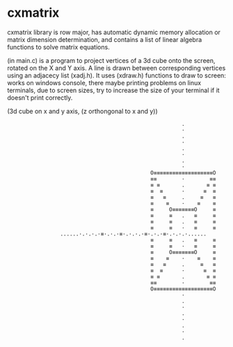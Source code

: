 # cxmatrix
cxmatrix library is row major,
has automatic dynamic memory allocation or matrix dimension determination,
and contains a list of linear algebra functions to solve matrix equations.

(in main.c) is a program to project vertices of a 3d cube onto the screen, rotated on the X and Y axis. A line is drawn between corresponding vertices using an adjacecy list (xadj.h). It uses (xdraw.h) functions to draw to screen: works on windows console, there maybe printing problems on linux terminals, due to screen sizes, try to increase the size of your terminal if it doesn't print correctly.

(3d cube on x and y axis, (z orthongonal to x and y))


                                                            .
                                                            ·
                                                            .
                                                            ·
                                                            .
                                                            ·
                                                            .
                                                            ·
                                                  O≡≡≡≡≡≡≡≡≡≡≡≡≡≡≡≡≡≡≡O
                                                  ≡≡        ·        ≡≡
                                                  ≡ ≡       .       ≡ ≡
                                                  ≡  ≡      ·      ≡  ≡
                                                  ≡   ≡     .     ≡   ≡
                                                  ≡    ≡    ·    ≡    ≡
                                                  ≡     O≡≡≡≡≡≡≡O     ≡
                                                  ≡     ≡   .   ≡     ≡
                                                  ≡     ≡   .   ≡     ≡
                                                  ≡     ≡   ·   ≡     ≡
					 ......·.·.·.·≡·.·.·≡·.·.·.·≡·.·.·≡·.·.·.·......
                                                  ≡     ≡   .   ≡     ≡
                                                  ≡     ≡   ·   ≡     ≡
                                                  ≡     O≡≡≡≡≡≡≡O     ≡
                                                  ≡    ≡    ·    ≡    ≡
                                                  ≡   ≡     .     ≡   ≡
                                                  ≡  ≡      ·      ≡  ≡
                                                  ≡ ≡       .       ≡ ≡
                                                  ≡≡        ·        ≡≡
                                                  O≡≡≡≡≡≡≡≡≡≡≡≡≡≡≡≡≡≡≡O
                                                            ·
                                                            .
                                                            ·
                                                            .
                                                            ·
                                                            .
                                                            ·
                                                            .
